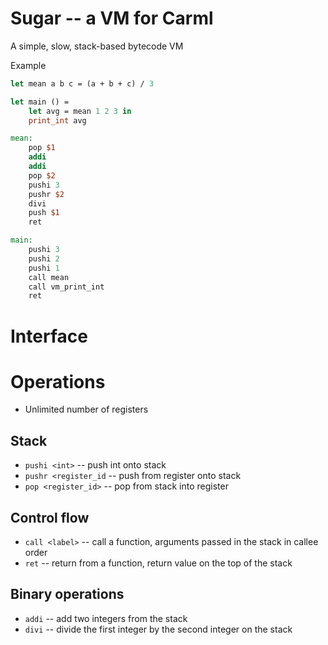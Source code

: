 # Sugar -- a VM for Carml

A simple, slow, stack-based bytecode VM

Example
```ml
let mean a b c = (a + b + c) / 3

let main () =
    let avg = mean 1 2 3 in
    print_int avg

```
```mips
mean:
    pop $1
    addi
    addi
    pop $2
    pushi 3
    pushr $2
    divi
    push $1
    ret

main:
    pushi 3
    pushi 2
    pushi 1
    call mean
    call vm_print_int
    ret
```

# Interface

# Operations

* Unlimited number of registers

## Stack
* `pushi <int>` -- push int onto stack
* `pushr <register_id` -- push from register onto stack
* `pop <register_id>` -- pop from stack into register

## Control flow
* `call <label>` -- call a function, arguments passed in the stack in callee order
* `ret` -- return from a function, return value on the top of the stack

## Binary operations
* `addi` -- add two integers from the stack
* `divi` -- divide the first integer by the second integer on the stack